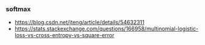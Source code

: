 ### softmax
* https://blog.csdn.net/jteng/article/details/54632311
* https://stats.stackexchange.com/questions/166958/multinomial-logistic-loss-vs-cross-entropy-vs-square-error
